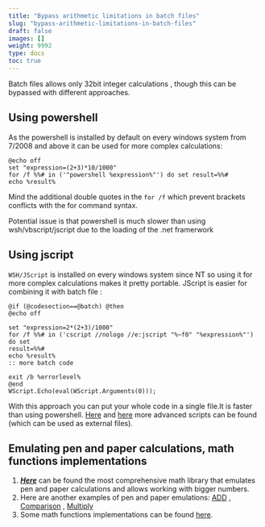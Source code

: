 ```yaml
---
title: "Bypass arithmetic limitations in batch files"
slug: "bypass-arithmetic-limitations-in-batch-files"
draft: false
images: []
weight: 9992
type: docs
toc: true
---
```


Batch files allows only 32bit integer calculations , though this can be bypassed with different approaches.

## Using powershell
As the powershell is installed by default on every windows system from 7/2008 and above it can be used for more complex calculations:

    @echo off
    set "expression=(2+3)*10/1000"
    for /f %%# in ('"powershell %expression%"') do set result=%%#
    echo %result%

Mind the additional double quotes in the `for /f` which prevent brackets conflicts with the for command syntax.

Potential issue is that powershell is much slower than using wsh/vbscript/jscript due to the loading of the .net framerwork

## Using jscript
`WSH/JScript` is installed on every windows system since NT so using it for more complex calculations makes it pretty portable. JScript is easier for combining it with batch file :

    @if (@codesection==@batch) @then
    @echo off
    
    set "expression=2*(2+3)/1000"
    for /f %%# in ('cscript //nologo //e:jscript "%~f0" "%expression%"') do set 
    result=%%#
    echo %result%
    :: more batch code
    
    exit /b %errorlevel%
    @end
    WScript.Echo(eval(WScript.Arguments(0)));

With this approach you can put your whole code in a single file.It is faster than using powershell. [Here][1] and [here][2] more advanced scripts can be found (which can be used as external files).


  [1]: http://www.dostips.com/forum/viewtopic.php?t=6212
  [2]: https://stackoverflow.com/questions/21392487/batch-jscript-hybrid-calculator

## Emulating pen and paper calculations, math functions implementations
 1. [***Here***][1] can be found the most comprehensive math library
    that emulates pen and paper calculations and allows working with
    bigger numbers.
 2. Here are another examples of pen and paper emulations: [ADD][2] ,
    [Comparison][3] , [Multiply][4]
 3. Some math functions implementations can be found [here][5].

  [1]: https://github.com/Oatworm/MathLibrary.cmd
  [2]: http://www.robvanderwoude.com/files/add_nt.txt
  [3]: http://www.robvanderwoude.com/files/islarger_3rdparty_bat.txt
  [4]: http://www.robvanderwoude.com/files/multiply_3rdparty_bat.txt
  [5]: http://www.dostips.com/forum/viewtopic.php?t=5819

